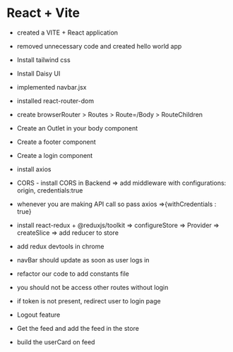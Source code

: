 # React + Vite

- created a VITE + React application
- removed unnecessary code and created hello world app
- Install tailwind css
- Install Daisy UI
- implemented navbar.jsx
- installed react-router-dom
- create browserRouter > Routes > Route=/Body > RouteChildren
- Create an Outlet in your body component
- Create a footer component
- Create a login component
- install axios
- CORS - install CORS in Backend => add middleware with configurations: origin, credentials:true
- whenever you are making API call so pass axios =>{withCredentials : true}

- install react-redux + @reduxjs/toolkit => configureStore => Provider => createSlice => add reducer to store
- add redux devtools in chrome
- navBar should update as soon as user logs in
- refactor our code to add constants file 
- you should not be access other routes without login
- if token is not present, redirect user to login page
- Logout feature
- Get the feed and add the feed in the store
- build the userCard on feed